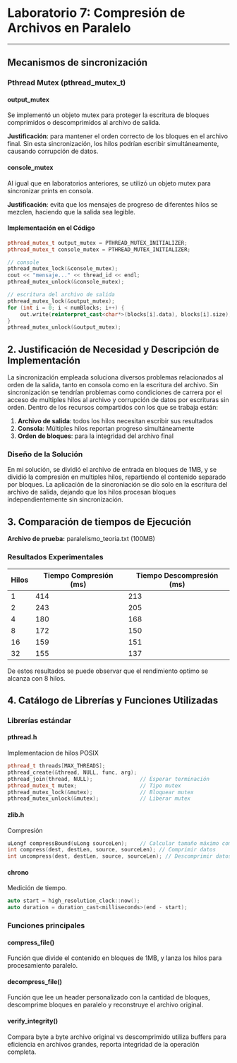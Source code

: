 # Laboratorio 7: Compresión de Archivos en Paralelo

---

## Mecanismos de sincronización

### Pthread Mutex (pthread_mutex_t)

#### **output_mutex**

Se implementó un objeto mutex para proteger la escritura de bloques comprimidos o descomprimidos al archivo de salida.

**Justificación**: para mantener el orden correcto de los bloques en el archivo final. Sin esta sincronización, los hilos podrían escribir simultáneamente, causando corrupción de datos.

#### **console_mutex**

Al igual que en laboratorios anteriores, se utilizó un objeto mutex para sincronizar prints en consola.

**Justificación**: evita que los mensajes de progreso de diferentes hilos se mezclen, haciendo que la salida sea legible.

#### Implementación en el Código

```cpp
pthread_mutex_t output_mutex = PTHREAD_MUTEX_INITIALIZER;
pthread_mutex_t console_mutex = PTHREAD_MUTEX_INITIALIZER;

// console
pthread_mutex_lock(&console_mutex);
cout << "mensaje..." << thread_id << endl;
pthread_mutex_unlock(&console_mutex);

// escritura del archivo de salida
pthread_mutex_lock(&output_mutex);
for (int i = 0; i < numBlocks; i++) {
    out.write(reinterpret_cast<char*>(blocks[i].data), blocks[i].size);
}
pthread_mutex_unlock(&output_mutex);
```

## 2. Justificación de Necesidad y Descripción de Implementación

La sincronización empleada soluciona diversos problemas relacionados al orden de la salida, tanto en consola como en la escritura del archivo. Sin sincronización se tendrían problemas como condiciones de carrera por el acceso de multiples hilos al archivo y corrupción de datos por escrituras sin orden. Dentro de los recursos compartidos con los que se trabaja están:

1. **Archivo de salida**: todos los hilos necesitan escribir sus resultados
2. **Consola**: Múltiples hilos reportan progreso simultáneamente
3. **Orden de bloques**: para la integridad del archivo final

### Diseño de la Solución

En mi solución, se dividió el archivo de entrada en bloques de 1MB, y se dividió la compresión en multiples hilos, repartiendo el contenido separado por bloques. La aplicación de la sincroniación se dio solo en la escritura del archivo de salida, dejando que  los hilos procesan bloques independientemente sin sincronización.

## 3. Comparación de tiempos de Ejecución

**Archivo de prueba:** paralelismo_teoria.txt (100MB)
### Resultados Experimentales

| Hilos | Tiempo Compresión (ms) | Tiempo Descompresión (ms) |
| ----- | ---------------------- | ------------------------- |
| 1     | 414                    | 213                       |
| 2     | 243                    | 205                       |
| 4     | 180                    | 168                       |
| 8     | 172                    | 150                       |
| 16    | 159                    | 151                       |
| 32    | 155                    | 137                       |

De estos resultados se puede observar que el rendimiento optimo se alcanza con 8 hilos.
## 4. Catálogo de Librerías y Funciones Utilizadas

### Librerías estándar

#### **pthread.h**
Implementacion de hilos POSIX

```cpp
pthread_t threads[MAX_THREADS];
pthread_create(&thread, NULL, func, arg);
pthread_join(thread, NULL);               // Esperar terminación
pthread_mutex_t mutex;                    // Tipo mutex
pthread_mutex_lock(&mutex);               // Bloquear mutex
pthread_mutex_unlock(&mutex);             // Liberar mutex
```

#### **zlib.h**
Compresión

```cpp
uLongf compressBound(uLong sourceLen);    // Calcular tamaño máximo comprimido
int compress(dest, destLen, source, sourceLen); // Comprimir datos
int uncompress(dest, destLen, source, sourceLen); // Descomprimir datos
```

#### **chrono**
Medición de tiempo.

```cpp
auto start = high_resolution_clock::now();
auto duration = duration_cast<milliseconds>(end - start);
```

### Funciones principales

#### **compress_file()**

Función que divide el contenido en bloques de 1MB, y lanza los hilos para procesamiento paralelo.

#### **decompress_file()**

Función que lee un header personalizado con la cantidad de bloques, descomprime bloques en paralelo y reconstruye el archivo original.

#### **verify_integrity()**

Compara byte a byte archivo original vs descomprimido utiliza buffers para eficiencia en archivos grandes, reporta integridad de la operación completa.